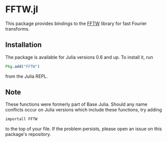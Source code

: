 # FFTW.jl

This package provides bindings to the [FFTW](http://www.fftw.org/) library for
fast Fourier transforms.

## Installation

The package is available for Julia versions 0.6 and up.
To install it, run

```julia
Pkg.add("FFTW")
```

from the Julia REPL.

## Note

These functions were formerly part of Base Julia.
Should any name conflicts occur on Julia versions which include these functions,
try adding

```julia
importall FFTW
```

to the top of your file.
If the problem persists, please open an issue on this package's repository.
